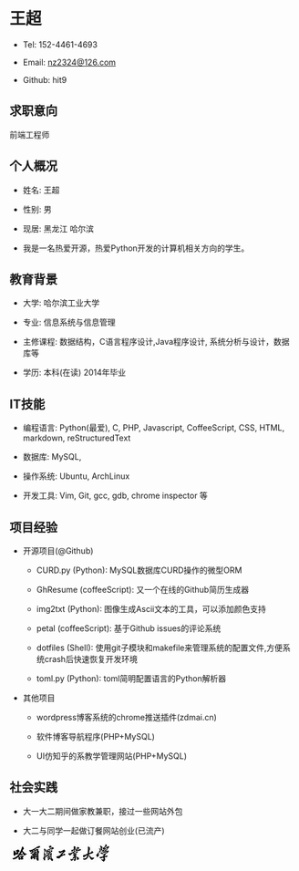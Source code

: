 王超
====

- Tel:  152-4461-4693

- Email: nz2324@126.com

- Github: hit9

求职意向
--------

前端工程师

个人概况
--------

- 姓名: 王超

- 性别: 男

- 现居: 黑龙江 哈尔滨

- 我是一名热爱开源，热爱Python开发的计算机相关方向的学生。

教育背景
--------

- 大学: 哈尔滨工业大学

- 专业: 信息系统与信息管理

- 主修课程:  数据结构，C语言程序设计,Java程序设计, 系统分析与设计，数据库等

- 学历: 本科(在读) 2014年毕业

IT技能
------

- 编程语言: Python(最爱), C, PHP, Javascript, CoffeeScript, CSS, HTML, markdown, reStructuredText

- 数据库: MySQL,

- 操作系统: Ubuntu, ArchLinux

- 开发工具: Vim, Git, gcc, gdb, chrome inspector 等

项目经验
--------

- 开源项目(@Github)

  - CURD.py (Python): MySQL数据库CURD操作的微型ORM

  - GhResume (coffeeScript):  又一个在线的Github简历生成器

  - img2txt (Python):  图像生成Ascii文本的工具，可以添加颜色支持

  - petal (coffeeScript):  基于Github issues的评论系统

  - dotfiles (Shell):  使用git子模块和makefile来管理系统的配置文件,方便系统crash后快速恢复开发环境

  - toml.py (Python):  toml简明配置语言的Python解析器

- 其他项目

  - wordpress博客系统的chrome推送插件(zdmai.cn)

  - 软件博客导航程序(PHP+MySQL)

  - UI仿知乎的系教学管理网站(PHP+MySQL)

社会实践
--------

- 大一大二期间做家教兼职，接过一些网站外包

- 大二与同学一起做订餐网站创业(已流产)

![hit-logo](hit_logo.jpg)
